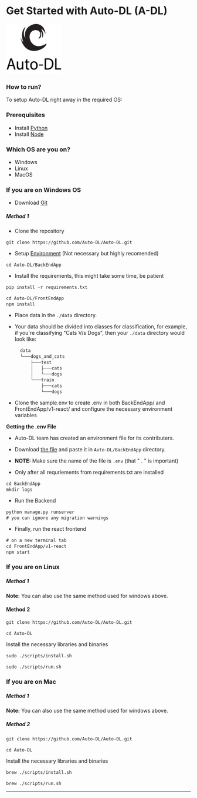 # Get Started with Auto-DL (A-DL)

<img src="_static/logo.png" width=30%>

### How to run?


To setup Auto-DL right away in the required OS:

### Prerequisites

* Install [Python](https://www.python.org/downloads/)
* Install [Node](https://nodejs.org/en/download/)

### Which OS are you on?
* Windows
* Linux
* MacOS

### If you are on Windows OS

* Download [Git](https://git-scm.com/download/win) 

##### Method 1

* Clone the repository
```
git clone https://github.com/Auto-DL/Auto-DL.git
```

* Setup [Environment](https://docs.python.org/3/library/venv.html) (Not necessary but highly recomended)

```
cd Auto-DL/BackEndApp
```
* Install the requirements, this might take some time, be patient

```
pip install -r requirements.txt

```

```
cd Auto-DL/FrontEndApp
npm install
```
* Place data in the `./data` directory.

* Your data should be divided into classes for classification, for example, if you're classifying "Cats V/s Dogs", then your `./data` directory would look like:
    
        data
        └───dogs_and_cats
            ├───test
            │   ├───cats
            │   └───dogs
            └───train
                ├───cats
                └───dogs

* Clone the sample.env to create .env in both BackEndApp/ and FrontEndApp/v1-react/ and configure the necessary environment variables

__Getting the .env File__
* Auto-DL team has created an environment file for its contributers.
* Download [the file](https://drive.google.com/file/d/15zGH1D_Uy3ZBWy4s873L9We5arpI7ls6/view?usp=sharing) and paste it in `Auto-DL/BackEndApp` directory.
* **NOTE:** Make sure the name of the file is `.env` (that " . " is important)


* Only after all requriements from requirements.txt are installed

```
cd BackEndApp
mkdir logs
```
* Run the Backend
```
python manage.py runserver
# you can ignore any migration warnings
```

* Finally, run the react frontend

```
# on a new terminal tab
cd FrontEndApp/v1-react
npm start
```



### If you are on Linux

##### Method 1

**Note:** You can also use the same method used for windows above.

#### Method 2


```
git clone https://github.com/Auto-DL/Auto-DL.git
```
```
cd Auto-DL
```

Install the necessary libraries and binaries

```
sudo ./scripts/install.sh
```
```
sudo ./scripts/run.sh
```

### If you are on Mac

##### Method 1

**Note:** You can also use the same method used for windows above.

##### Method 2

```
git clone https://github.com/Auto-DL/Auto-DL.git
```
```
cd Auto-DL
```
Install the necessary libraries and binaries

```
brew ./scripts/install.sh
```
```
brew ./scripts/run.sh
```

---



